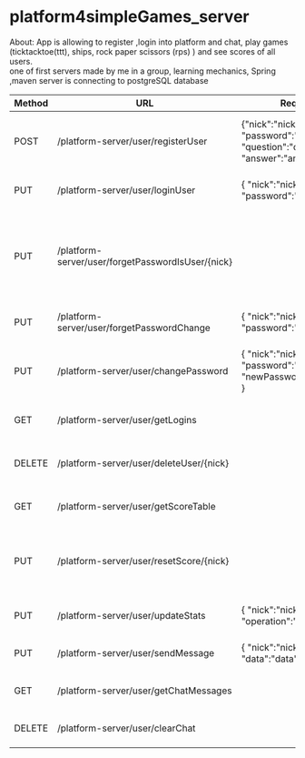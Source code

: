 # platform4simpleGames_server

About:
App is allowing to register ,login into platform and chat, play games (ticktacktoe(ttt), ships, rock paper scissors (rps) ) and see scores of all users. <br>
one of first servers made by me in a group, learning mechanics, Spring ,maven
server is connecting to postgreSQL database

| Method  |       URL                    |  Request body                          | Response body | Comment|
| ------------- | ------------- | ------------- | ------------- | ------------- | 
| POST | /platform-server/user/registerUser | {"nick":"nick", "password":"password", "question":"question", "answer":"answer" } |HTTP 200 -  registered, HTTP 403 - can't register | used to register account in a app's database |
| PUT | /platform-server/user/loginUser | { "nick":"nick", "password":"password" } | HTTP 200 - success HTTP 403 - bad login or password| used to login into app |
| PUT | /platform-server/user/forgetPasswordIsUser/{nick} | <center><b> ---  | HTTP 200 - { "question":"question", "answer":"answer" } , HTTP 403 | checks if user is in database, if so returns question and answer |
| PUT | /platform-server/user/forgetPasswordChange | { "nick":"nick", "password":"password" } | HTTP 200 | change account's password |
| PUT | /platform-server/user/changePassword | { "nick":"nick", "password":"password", "newPassword":"newPassword" } | HTTP 200 | change account's password using old password |
| GET | /platform-server/user/getLogins | <center><b> --- | HTTP 200 | returns logins of all users|
| DELETE | /platform-server/user/deleteUser/{nick} | <center><b> --- | HTTP 200 - true| delete user using login |
| GET | /platform-server/user/getScoreTable | <center><b> --- |  | returns users scores |
| PUT | /platform-server/user/resetScore/{nick} | <center><b> --- | | allows to reset scores assigned to an account |
| PUT | /platform-server/user/updateStats | { "nick":"nick", "operation":"operation" } | | updates account scores |
| PUT | /platform-server/user/sendMessage | { "nick":"nick", "text":"text", "data":"data" } | | saves message in chat |
| GET | /platform-server/user/getChatMessages | <center><b> --- | | returns chat messages|
| DELETE | /platform-server/user/clearChat | | | clears chat messages |
